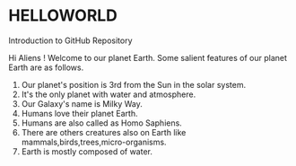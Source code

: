 # HELLOWORLD
Introduction to GitHub Repository

Hi Aliens !
Welcome to our planet Earth. Some salient features of our planet Earth are as follows.

1. Our planet's position is 3rd from the Sun in the solar system.
2. It's the only planet with water and atmosphere.
3. Our Galaxy's name is Milky Way.
4. Humans love their planet Earth.
5. Humans are also called as Homo Saphiens.
6. There are others creatures also on Earth like mammals,birds,trees,micro-organisms.
7. Earth is mostly composed of water.
 
